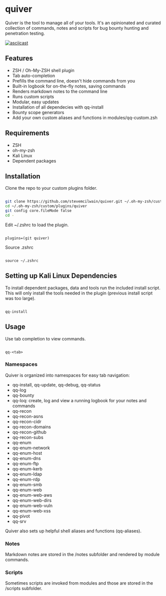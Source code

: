 # quiver

Quiver is the tool to manage all of your tools. It's an opinionated and curated collection of commands, notes and scripts for bug bounty hunting and penetration testing.

[![asciicast](https://asciinema.org/a/gF1kRCOTtQGO4c7O4vhPv2fcD.png)](https://asciinema.org/a/gF1kRCOTtQGO4c7O4vhPv2fcD/?t=1&speed=4&loop=1)

## Features

* ZSH / Oh-My-ZSH shell plugin
* Tab auto-completion
* Prefills the command line, doesn't hide commands from you
* Built-in logbook for on-the-fly notes, saving commands
* Renders markdown notes to the command line
* Runs custom scripts
* Modular, easy updates
* Installation of all dependecies with qq-install
* Bounty scope generators
* Add your own custom aliases and functions in modules/qq-custom.zsh

## Requirements

* ZSH
* oh-my-zsh
* Kali Linux
* Dependent packages

## Installation

Clone the repo to your custom plugins folder.

```bash

git clone https://github.com/stevemcilwain/quiver.git ~/.oh-my-zsh/custom/plugins/quiver
cd ~/.oh-my-zsh/custom/plugins/quiver
git config core.fileMode false
cd -

```
Edit ~/.zshrc to load the plugin.

```

plugins=(git quiver)

```

Source .zshrc

```

source ~/.zshrc

```

## Setting up Kali Linux Dependencies

To install dependent packages, data and tools run the included install script.  This will only install the tools needed in the plugin (previous install script was too large).

```

qq-install

```

## Usage

Use tab completion to view commands.

```

qq-<tab>

```

### Namespaces

Quiver is organized into namespaces for easy tab navigation:

* qq-install, qq-update, qq-debug, qq-status
* qq-log
* qq-bounty
* qq-loq: create, log and view a running logbook for your notes and commands
* qq-recon
* qq-recon-asns
* qq-recon-cidr
* qq-recon-domains
* qq-recon-github
* qq-recon-subs
* qq-enum
* qq-enum-network
* qq-enum-host
* qq-enum-dns 
* qq-enum-ftp
* qq-enum-kerb
* qq-enum-ldap
* qq-enum-rdp
* qq-enum-smb
* qq-enum-web
* qq-enum-web-aws
* qq-enum-web-dirs
* qq-enum-web-vuln
* qq-enum-web-xss
* qq-pivot
* qq-srv

Quiver also sets up helpful shell aliases and functions (qq-aliases).

### Notes

Markdown notes are stored in the /notes subfolder and rendered by module commands.

### Scripts

Sometimes scripts are invoked from modules and those are stored in the /scripts subfolder.

